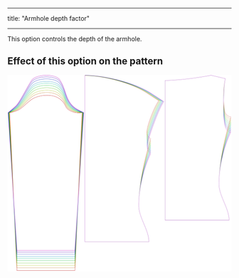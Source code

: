 ***

title: "Armhole depth factor"

***

This option controls the depth of the armhole.

## Effect of this option on the pattern

![This image shows the effect of this option by superimposing several variants that have a different value for this option](diana_armholedepthfactor_sample.svg "Effect of this option on the pattern")
